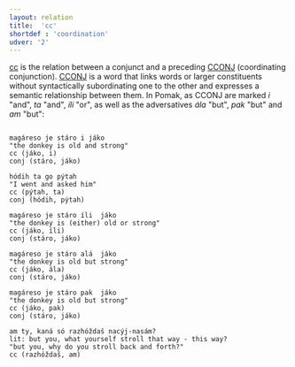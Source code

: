 ```yaml
---
layout: relation
title:  'cc'
shortdef : 'coordination'
udver: '2'
---
```


[cc]() is the relation between a conjunct and a preceding [CCONJ]() (coordinating conjunction).  [CCONJ]() is a word that links words or larger constituents without syntactically subordinating one to the other and expresses a semantic relationship 
between them. In Pomak, as CCONJ are marked *i* "and", *ta* "and", *íli* "or", 
as well as the adversatives *ála* "but", *pak* "but" and *am* "but": 

~~~ sdparse

magáreso je stáro i jáko
"the donkey is old and strong" 
cc (jáko, i)     
conj (stáro, jáko)    
~~~

~~~ sdparse
hódih ta go pýtah 
"I went and asked him"
cc (pýtah, ta)
conj (hódih, pýtah)  
~~~

~~~ sdparse
magáreso je stáro íli  jáko 
"the donkey is (either) old or strong"                                      
cc (jáko, íli)     
conj (stáro, jáko) 

magáreso je stáro alá  jáko
"the donkey is old but strong"
cc (jáko, ála)
conj (stáro, jáko)  
~~~

~~~ sdparse
magáreso je stáro pak  jáko
"the donkey is old but strong"   
cc (jáko, pak)
conj (stáro, jáko)  
~~~

~~~ sdparse
am ty, kaná só razhóždaš nacýj-nasám?
lit: but you, what yourself stroll that way - this way?
"but you, why do you stroll back and forth?"
cc (razhóždaš, am)
~~~

